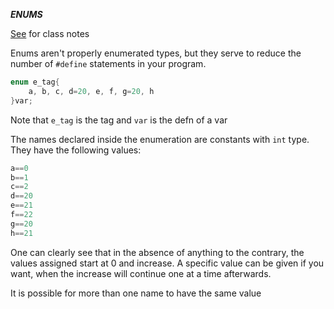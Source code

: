 ***ENUMS***

[See](https://github.com/AvantikaYellapantula/Course-214/blob/master/Notes/sept14.md) for class notes

Enums aren't properly enumerated types, but they serve to reduce the number of ```#define``` statements in your program.

```C
enum e_tag{
	a, b, c, d=20, e, f, g=20, h
}var;
```

Note that ```e_tag``` is the tag and ```var``` is the defn of a var

The names declared inside the enumeration are constants with ```int``` type. They have the following values:

```C
a==0
b==1
c==2
d==20
e==21
f==22
g==20
h==21
```

One can clearly see that in the absence of anything to the contrary, the values assigned start at 0 and increase. A specific value can be given if you want, when the increase will continue one at a time afterwards.

It is possible for more than one name to have the same value
